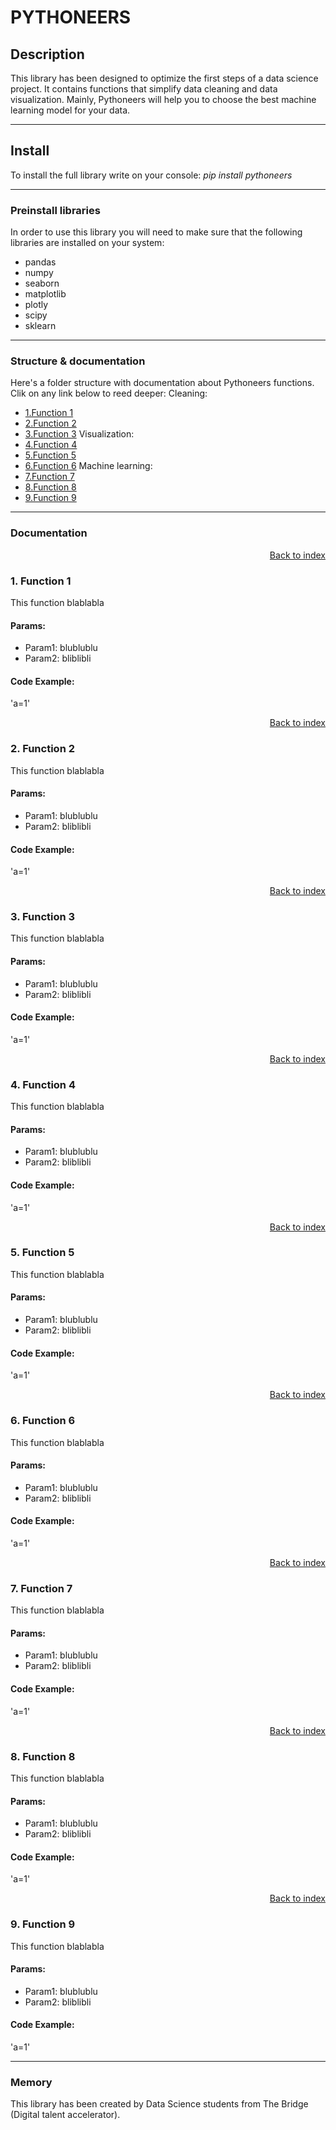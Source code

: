 # PYTHONEERS
## Description
This library has been designed to optimize the first steps of a data science project. It contains functions that simplify data cleaning and data visualization. Mainly, Pythoneers will help you to choose the best machine learning model for your data.
***
## Install
To install the full library write on your console: *pip install pythoneers*
***
### Preinstall libraries
In order to use this library you will need to make sure that the following libraries are installed on your system:
  - pandas
  - numpy
  - seaborn
  - matplotlib
  - plotly
  - scipy
  - sklearn
***
<a name="index"></a>
### Structure & documentation
Here's a folder structure with documentation about Pythoneers functions.
Clik on any link below to reed deeper:
Cleaning:
 - [1.Function 1](#1-function-1)
 - [2.Function 2](#2.-Function-2)
 - [3.Function 3](#3.-Function-3)
Visualization:
 - [4.Function 4](#4.-Function-4)
 - [5.Function 5](#5.-Function-5)
 - [6.Function 6](#6.-Function-6)
Machine learning:
 - [7.Function 7](#7.-Function-7)
 - [8.Function 8](#8.-Function-8)
 - [9.Function 9](#9.-Function-9)
***
### Documentation
<a href="#index"><p style="text-align:right;" href="#index">Back to index</p></a>
### 1. Function 1
This function blablabla
#### Params:
 - Param1: blublublu
 - Param2: bliblibli
#### Code Example:
'a=1'
<a href="#index"><p style="text-align:right;" href="#index">Back to index</p></a>
### 2. Function 2
This function blablabla
#### Params:
 - Param1: blublublu
 - Param2: bliblibli
#### Code Example:
'a=1'
<a href="#index"><p style="text-align:right;" href="#index">Back to index</p></a>
### 3. Function 3
This function blablabla
#### Params:
 - Param1: blublublu
 - Param2: bliblibli
#### Code Example:
'a=1'
<a href="#index"><p style="text-align:right;" href="#index">Back to index</p></a>
### 4. Function 4
This function blablabla
#### Params:
 - Param1: blublublu
 - Param2: bliblibli
#### Code Example:
'a=1'
<a href="#index"><p style="text-align:right;" href="#index">Back to index</p></a>
### 5. Function 5
This function blablabla
#### Params:
 - Param1: blublublu
 - Param2: bliblibli
#### Code Example:
'a=1'
<a href="#index"><p style="text-align:right;" href="#index">Back to index</p></a>
### 6. Function 6
This function blablabla
#### Params:
 - Param1: blublublu
 - Param2: bliblibli
#### Code Example:
'a=1'
<a href="#index"><p style="text-align:right;" href="#index">Back to index</p></a>
### 7. Function 7
This function blablabla
#### Params:
 - Param1: blublublu
 - Param2: bliblibli
#### Code Example:
'a=1'
<a href="#index"><p style="text-align:right;" href="#index">Back to index</p></a>
### 8. Function 8
This function blablabla
#### Params:
 - Param1: blublublu
 - Param2: bliblibli
#### Code Example:
'a=1'
<a href="#index"><p style="text-align:right;" href="#index">Back to index</p></a>
### 9. Function 9
This function blablabla
#### Params:
 - Param1: blublublu
 - Param2: bliblibli
#### Code Example:
'a=1'
***
### Memory
This library has been created by Data Science students from The Bridge (Digital talent accelerator).
